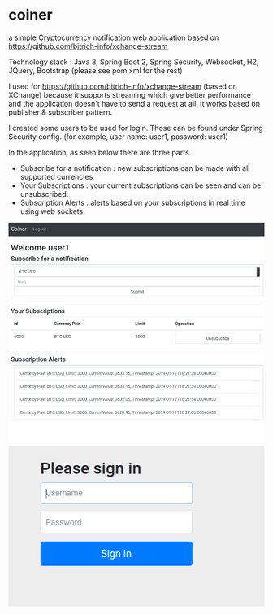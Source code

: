 # coiner
a simple Cryptocurrency notification web application based on https://github.com/bitrich-info/xchange-stream

Technology stack :  Java 8, Spring Boot 2, Spring Security, Websocket, H2, JQuery, Bootstrap (please see pom.xml for the rest)

I used for https://github.com/bitrich-info/xchange-stream (based on XChange) because it supports streaming which give better performance and the application doesn't have to send a request at all. It works based on publisher & subscriber pattern.

I created some users to be used for login. Those can be found under Spring Security config. (for example, user name: user1, password: user1)

In the application, as seen below there are three parts.

- Subscribe for a notification : new subscriptions can be made with all supported currencies
- Your Subscriptions : your current subscriptions can be seen and can be unsubscribed.
- Subscription Alerts : alerts based on your subscriptions in real time using web sockets.

![img](https://github.com/tahsinozden/coiner/blob/master/img/main-page.png)
![img](https://github.com/tahsinozden/coiner/blob/master/img/login.png)
